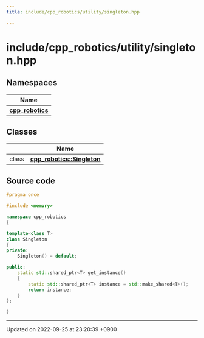 ```yaml
---
title: include/cpp_robotics/utility/singleton.hpp

---
```


# include/cpp_robotics/utility/singleton.hpp



## Namespaces

| Name           |
| -------------- |
| **[cpp_robotics](/cpp_robotics/doxybook/Namespaces/namespacecpp__robotics/)**  |

## Classes

|                | Name           |
| -------------- | -------------- |
| class | **[cpp_robotics::Singleton](/cpp_robotics/doxybook/Classes/classcpp__robotics_1_1Singleton/)**  |




## Source code

```cpp
#pragma once

#include <memory>

namespace cpp_robotics
{

template<class T>
class Singleton
{
private:
    Singleton() = default;

public:
    static std::shared_ptr<T> get_instance()
    {
        static std::shared_ptr<T> instance = std::make_shared<T>();
        return instance;
    }
};

}
```


-------------------------------

Updated on 2022-09-25 at 23:20:39 +0900

